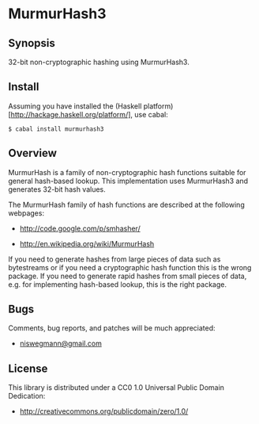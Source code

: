 MurmurHash3
===========

Synopsis
--------

32-bit non-cryptographic hashing using MurmurHash3.

Install
-------

Assuming you have installed the
(Haskell platform)[http://hackage.haskell.org/platform/], use cabal:

    $ cabal install murmurhash3

Overview
--------

MurmurHash is a family of non-cryptographic hash functions suitable for
general hash-based lookup. This implementation uses MurmurHash3 and
generates 32-bit hash values.

The MurmurHash family of hash functions are described at the following
webpages:

  * <http://code.google.com/p/smhasher/>

  * <http://en.wikipedia.org/wiki/MurmurHash>

If you need to generate hashes from large pieces of data such as bytestreams
or if you need a cryptographic hash function this is the wrong package. If
you need to generate rapid hashes from small pieces of data, e.g. for
implementing hash-based lookup, this is the right package.

Bugs
----

Comments, bug reports, and patches will be much appreciated:

  * <niswegmann@gmail.com>

License
-------

This library is distributed under a CC0 1.0 Universal Public Domain Dedication:

  * <http://creativecommons.org/publicdomain/zero/1.0/>
